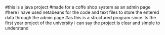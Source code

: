 #this is a java project
#made for a coffe shop system as an admin page
#here i have used netabeans for the code and text files to store the entered data through the admin page
#as this is a structured program since its the first year project of  the university i can say the project is clear and simple to understand
